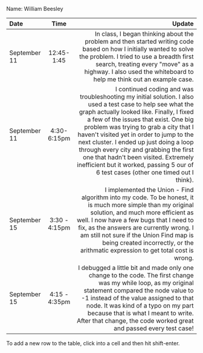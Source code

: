 Name: William Beesley

| Date         |     Time      |                                                                                                                                                                                                                                                                                                                                                                                                                                                                                                      Update |
|:-------------|:-------------:|------------------------------------------------------------------------------------------------------------------------------------------------------------------------------------------------------------------------------------------------------------------------------------------------------------------------------------------------------------------------------------------------------------------------------------------------------------------------------------------------------------:|
| September 11 |  12:45-1:45   |                                                                                                                                                                                                                                In class, I began thinking about the problem and then started writing code based on how I initially wanted to solve the problem. I tried to use a breadth first search, treating every "move" as a highway. I also used the whiteboard to help me think out an example case. |
| September 11 |  4:30-6:15pm  | I continued coding and was troubleshooting my initial solution. I also used a test case to help see what the graph actually looked like. Finally, I fixed a few of the issues that exist. One big problem was trying to grab a city that I haven't visited yet in order to jump to the next cluster. I ended up just doing a loop through every city and grabbing the first one that hadn't been visited. Extremely inefficient but it worked, passing 5 our of 6 test cases (other one timed out I think). |
| September 15 | 3:30 - 4:15pm |                                                                                                                                      I implemented the Union - Find algorithm into my code. To be honest, it is much more simple than my original solution, and much more efficient as well. I now have a few bugs that I need to fix, as the answers are currently wrong. I am still not sure if the Union Find map is being created incorrectly, or the arithmatic expression to get total cost is wrong. |
| September 15 | 4:15 - 4:35pm |                                                                                                                                                           I debugged a little bit and made only one change to the code. The first change was my while loop, as my original statement compared the node value to -1 instead of the value assigned to that node. It was kind of a typo on my part because that is what I meant to write. After that change, the code worked great and passed every test case! |


To add a new row to the table, click into a cell and then hit shift-enter.